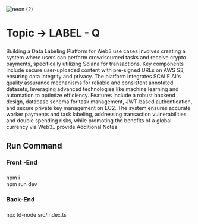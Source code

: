 
![neon (2)](https://github.com/Manvendra200125/wfm.msn/assets/97372903/7854e384-8b1f-43e4-8b59-75339ba4dff5)


<h1 align="left">Topic -> LABEL - Q</h1>

###

<p align="left">Building a Data Labeling Platform for Web3 use cases involves creating a system where users can perform crowdsourced tasks and receive crypto payments, specifically utilizing Solana for transactions. Key components include secure user-uploaded content with pre-signed URLs on AWS S3, ensuring data integrity and privacy. The platform integrates SCALE AI's quality assurance mechanisms for reliable and consistent annotated datasets, leveraging advanced technologies like machine learning and automation to optimize efficiency. Features include a robust backend design, database schema for task management, JWT-based authentication, and secure private key management on EC2. The system ensures accurate worker payments and task labeling, addressing transaction vulnerabilities and double spending risks, while promoting the benefits of a global currency via Web3.. provide Additional Notes</p>

###

<h2 align="left">Run Command</h2>

###

<h3 align="left">Front -End</h3>

###

<p align="left">npm i <br>npm run dev</p>

###

<h3 align="left">Back-End</h3>

###

<p align="left">npx td-node src/index.ts</p>

###

<div align="left">
</div>

###
